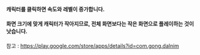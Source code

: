 #### 캐릭터를 클릭하면 속도와 레벨이 증가합니다.
#### 화면 크기에 맞게 캐릭터가 작아지므로, 전체 화면보다는 작은 화면으로 플레이하는 것이 낫습니다.

참고 : https://play.google.com/store/apps/details?id=com.gong.dalnim
